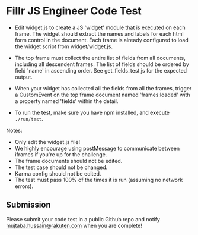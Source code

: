 # Fillr JS Engineer Code Test

- Edit widget.js to create a JS 'widget' module that is executed on each frame. The widget should extract the names and labels for each html form control in the document. Each frame is already configured to load the widget script from widget/widget.js.

- The top frame must collect the entire list of fields from all documents, including all descendent frames. The list of fields should be ordered by field 'name' in ascending order. See get_fields_test.js for the expected output.

- When your widget has collected all the fields from all the frames, trigger a CustomEvent on the top frame document named 'frames:loaded' with a property named 'fields' within the detail.

- To run the test, make sure you have npm installed, and execute `./run/test`.

Notes:

- Only edit the widget.js file!
- We highly encourage using postMessage to communicate between iframes if you're up for the challenge.
- The frame documents should not be edited.
- The test case should not be changed.
- Karma config should not be edited.
- The test must pass 100% of the times it is run (assuming no network errors).

## Submission

Please submit your code test in a public Github repo and notify mujtaba.hussain@rakuten.com when you are complete!

